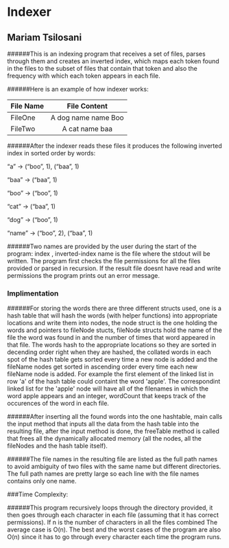 # Indexer


## Mariam Tsilosani


######This is an indexing program that receives a set of files, parses through them and creates an inverted index, which maps each token found in the files to the subset of files that contain that token and also the frequency with which each token appears in each file.

######Here is an example of how indexer works:

| File Name     | File Content         |
| ------------- |:--------------------:|
| FileOne       | A dog name name Boo  |
| FileTwo       | A cat name baa       |

######After the indexer reads these files it produces the following inverted index in sorted order by words:

“a” → (“boo”, 1), (“baa”, 1)

“baa” → (“baa”, 1)

“boo” → (“boo”, 1)

“cat” → (“baa”, 1)

“dog” → (“boo”, 1)

“name” → (“boo”, 2), (“baa”, 1)

######Two names are provided by the user during the start of the program: index <inverted-index name> <directory or file name>, inverted-index name is the file where the stdout will be written. The program first checks the file permissions for all the files provided or parsed in recursion. If the result file doesnt have read and write permissions the program prints out an error message.

### Implimentation

######For storing the words there are three different structs used, one is a hash table that will hash the words (with helper functions) into appropriate locations and write them into nodes, the node struct is the one holding the words and pointers to fileNode stucts, fileNode structs hold the name of the file the word was found in and the number of times that word appeared in that file. The words hash to the appropriate locations so they are sorted in decending order right when they are hashed, the collated words in each spot of the hash table gets sorted every time a new node is added and the fileName nodes get sorted in ascending order every time each new fileName node is added. For example the first element of the linked list in row 'a' of the hash table could containt the word 'apple'. The correspondint linked list for the 'apple' node will have all of the filenames in which the word apple appears and an integer, wordCount that keeps track of the occurences of the word in each file.

######After inserting all the found words into the one hashtable, main calls the input method that inputs all the data from the hash table into the resulting file, after the input method is done, the freeTable method is called that frees all the dynamically allocated memory (all the nodes, all the fileNodes and the hash table itself).

######The file names in the resulting file are listed as the full path names to avoid ambiguity of two files with the same name but different directories. The full path names are pretty large so each line with the file names contains only one name.

###Time Complexity:

######This program recursively loops through the directory provided, it then goes through each character
in each file (assuming that it has correct permissions). If n is the number of characters in all the files
combined The average case is O(n). The best and the worst cases of the program are also O(n) since
it has to go through every character each time the program runs.










